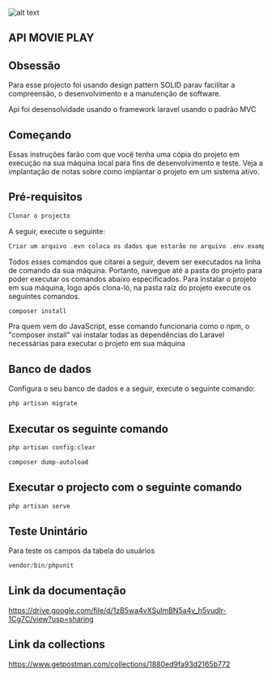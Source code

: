 ![alt text](https://images-na.ssl-images-amazon.com/images/I/61d1F5V%2BsqL._SY200_QL15_.png)
## API MOVIE PLAY

## Obsessão
Para esse projecto foi usando design pattern SOLID parav facilitar a compreensão, o desenvolvimento e a manutenção de software.  

Api foi desensolvidade usando o framework laravel usando o padrão MVC


## Começando
Essas instruções farão com que você tenha uma cópia do projeto em execução na sua máquina local para fins de desenvolvimento e teste. Veja a implantação de notas sobre como implantar o projeto em um sistema ativo.

## Pré-requisitos

```php
Clonar o projecto
```

A seguir, execute o seguinte:

```php
Criar um arquivo .evn coloca os dados que estarão no arquivo .env.example;
```

Todos esses comandos que citarei a seguir, devem ser executados na linha de comando da sua máquina. Portanto, navegue até a pasta do projeto para poder executar os comandos abaixo especificados.
Para instalar o projeto em sua máquina, logo após clona-ló, na pasta raíz do projeto execute os seguintes comandos. 

```php
composer install
```
Pra quem vem do JavaScript, esse comando funcionaria como o npm, o "composer install" vai instalar todas as dependências do Laravel necessárias para executar o projeto em sua máquina

## Banco de dados

Configura o seu banco de dados e a seguir, execute o seguinte comando:

```php
php artisan migrate
```

## Executar os seguinte comando

```php
php artisan config:clear
```

```php
composer dump-autoload
```

## Executar o projecto com o seguinte comando

```php
php artisan serve
```
## Teste Unintário  

Para teste os campos da tabela do usuários 
```php
vendor/bin/phpunit
```
## Link da documentação 
https://drive.google.com/file/d/1zB5wa4vXSulmBN5a4v_h5vudlr-1Cg7C/view?usp=sharing



## Link da collections 
https://www.getpostman.com/collections/1880ed9fa93d2165b772

